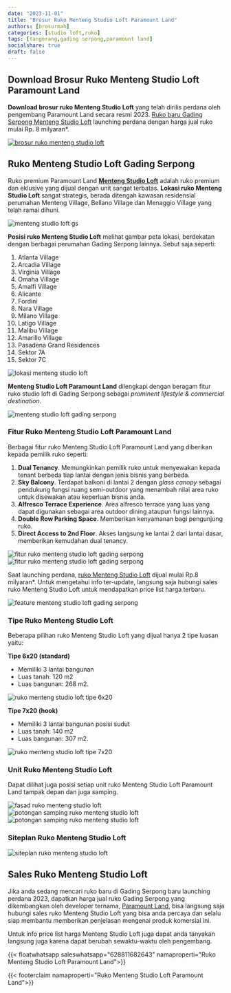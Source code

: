 ```yaml
---
date: "2023-11-01"
title: "Brosur Ruko Menteng Studio Loft Paramount Land"
authors: [brosurmah]
categories: [studio loft,ruko]
tags: [tangerang,gading serpong,paramount land]
socialshare: true
draft: false
---
```


## Download Brosur Ruko Menteng Studio Loft Paramount Land
**Download brosur ruko Menteng Studio Loft** yang telah dirilis perdana oleh pengembang Paramount Land secara resmi 2023. [Ruko baru Gading Serpong Menteng Studio Loft](https://www.propertilaunch.com/2023/07/menteng-studio-loft-paramount-land-ruko.html) launching perdana dengan harga jual ruko mulai Rp. 8 milyaran*. 

[![brosur ruko menteng studio loft](brosur-rumah-menteng-studio-loft-paramount-land.webp)](https://drive.google.com/drive/folders/1lu2qKrhNpwjG9TyHOgwBHz7_mgskFuui?usp=drive_link#?)

## Ruko Menteng Studio Loft Gading Serpong
Ruko premium Paramount Land **[Menteng Studio Loft](https://gadingserponghome.com/baru/ruko-menteng-studio-loft-paramount-land-gading-serpong/)** adalah ruko premium dan eklusive yang dijual dengan unit sangat terbatas. **Lokasi ruko Menteng Studio Loft** sangat strategis, berada ditengah kawasan residensial perumahan Menteng Village, Bellano Village dan Menaggio Village yang telah ramai dihuni.

![menteng studio loft gs](menteng-studio-loft-gs.webp)

**Posisi ruko Menteng Studio Loft** melihat gambar peta lokasi, berdekatan dengan berbagai perumahan Gading Serpong lainnya. Sebut saja seperti:
1. Atlanta Village
2. Arcadia Village
3. Virginia Village
4. Omaha Village
5. Amalfi Village
6. Alicante
7. Fordini
8. Nara Village
9. Milano Village
10. Latigo Village
11. Malibu Village
12. Amarillo Village
13. Pasadena Grand Residences
14. Sektor 7A
15. Sektor 7C

![lokasi menteng studio loft](lokasi-menteng-studio-loft-gading-serpong.webp)

**Menteng Studio Loft Paramount Land** dilengkapi dengan beragam fitur ruko studio loft di Gading Serpong sebagai *prominent lifestyle & commercial destination*.

![menteng studio loft gading serpong](menteng-studio-loft-gading-serpong.webp)

### Fitur Ruko Menteng Studio Loft Paramount Land
Berbagai fitur ruko Menteng Studio Loft Paramount Land yang diberikan kepada pemilik ruko seperti:
1. **Dual Tenancy**. Memungkinkan pemilik ruko untuk menyewakan kepada tenant berbeda tiap lantai dengan jenis bisnis yang berbeda.
2. **Sky Balcony**. Terdapat balkoni di lantai 2 dengan *glass canopy* sebagai pendukung fungsi ruang semi-outdoor yang menambah nilai area ruko untuk disewakan atau keperluan bisnis anda.
3. **Alfresco Terrace Experience**. Area alfresco terrace yang luas yang dapat digunakan sebagai area outdoor dining ataupun fungsi lainnya.
4. **Double Row Parking Space**. Memberikan kenyamanan bagi pengunjung ruko.
5. **Direct Access to 2nd Floor**. Akses langsung ke lantai 2 dari lantai dasar, memberikan kemudahan dual tenancy.

![fitur ruko menteng studio loft gading serpong](ruko-menteng-studio-loft-gading-serpong.webp)
![fitur ruko menteng studio loft gading serpong](ruko-menteng-studio-loft-paramount-serpong.webp)

Saat launching perdana, [ruko Menteng Studio Loft](https://investproperti.com/menteng-studio-loft-paramount-land-gading-serpong/) dijual mulai Rp.8 milyaran*. Untuk mengetahui info ter-update, langsung saja hubungi sales ruko Menteng Studio Loft untuk mendapatkan price list harga terbaru.

![feature menteng studio loft gading serpong](menteng-studio-loft-paramount-feature.webp)

### Tipe Ruko Menteng Studio Loft
Beberapa pilihan ruko Menteng Studio Loft yang dijual hanya 2 tipe luasan yaitu:

**Tipe 6x20 (standard)**
- Memiliki 3 lantai bangunan
- Luas tanah: 120 m2
- Luas bangunan: 268 m2.

![ruko menteng studio loft tipe 6x20](denah-lantai-ruko-menteng-studio-loft-tipe-6x20.webp)

**Tipe 7x20 (hook)**
- Memiliki 3 lantai bangunan posisi sudut
- Luas tanah: 140 m2
- Luas bangunan: 307 m2.

![ruko menteng studio loft tipe 7x20](denah-lantai-ruko-menteng-studio-loft-tipe-7x20.webp)

### Unit Ruko Menteng Studio Loft
Dapat dilihat juga posisi setiap unit ruko Menteng Studio Loft Paramount Land tampak depan dan juga samping.

![fasad ruko menteng studio loft](fasad-depan-ruko-menteng-studio-loft.webp)
![potongan samping ruko menteng studio loft](denah-potongan-samping-ruko-menteng-studio-loft-3-lantai.webp)
![potongan samping ruko menteng studio loft](denah-potongan-samping-ruko-menteng-studio-loft.webp)

### Siteplan Ruko Menteng Studio Loft

![siteplan ruko menteng studio loft](siteplan-ruko-menteng-studio-loft.webp)

## Sales Ruko Menteng Studio Loft
Jika anda sedang mencari ruko baru di Gading Serpong baru launching perdana 2023, dapatkan harga jual ruko Gading Serpong yang dikembangkan oleh developer ternama, [Paramount Land](https://paramount-land.com#?), bisa langsung saja hubungi sales ruko Menteng Studio Loft yang bisa anda percaya dan selalu siap membantu memberikan penjelasan mengenai produk komersial ini. 

Untuk info price list harga Menteng Studio Loft juga dapat anda tanyakan langsung juga karena dapat berubah sewaktu-waktu oleh pengembang.

{{< floatwhatsapp saleswhatsapp="628811682643" namaproperti="Ruko Menteng Studio Loft Paramount Land">}}

{{< footerclaim namaproperti="Ruko Menteng Studio Loft Paramount Land">}}
